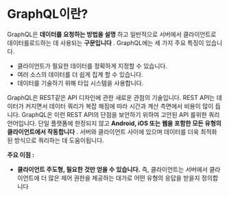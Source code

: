 GraphQL이란?
=
GraphQL은 **데이터를 요청하는 방법을 설명** 하고 일반적으로 서버에서 클라이언트로 데이터를로드하는 데 사용되는 **구문입니다** . GraphQL에는 세 가지 주요 특징이 있습니다.

-   클라이언트가 필요한 데이터를 정확하게 지정할 수 있습니다.
-   여러 소스의 데이터를 더 쉽게 집계 할 수 있습니다.
-   데이터를 기술하기 위해 타입 시스템을 사용합니다.

GraphQL은 REST같은 API 디자인에 관한 새로운 관점의 기술입니다.
REST API는 데이터가 커지면서 데이터 쿼리가 복잡 해짐에 따라 시간과 계산 측면에서 비용이 많이 듭니다.
GraphQL은 이런 REST API의 단점을 보안하기 위하여 고안된 API 를위한 쿼리 언어입니다. 단일 플랫폼에 한정되지 않고 **Android, iOS 또는 웹을 포함한 모든 유형의 클라이언트에서 작동합니다** . 서버와 클라이언트 사이에 있으며 데이터를 더욱 최적화 된 방식으로 쿼리하는 데 도움이됩니다.

**주요 이점 :**

-   **클라이언트 주도형, 필요한 것만 얻을 수 있습니다.** 즉, 클라이언트는 서버에서 클라이언트에 더 많은 제어 권한을 제공하는 대가로 어떤 유형의 응답을 받을지 정의합니다

<!--stackedit_data:
eyJoaXN0b3J5IjpbMTQwNTI0MDM1MSwtNTg1NjIzMTIxLC0yMD
g4NzQ2NjEyXX0=
-->